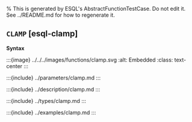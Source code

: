 % This is generated by ESQL's AbstractFunctionTestCase. Do not edit it. See ../README.md for how to regenerate it.

## `CLAMP` [esql-clamp]

**Syntax**

:::{image} ../../../images/functions/clamp.svg
:alt: Embedded
:class: text-center
:::


:::{include} ../parameters/clamp.md
:::

:::{include} ../description/clamp.md
:::

:::{include} ../types/clamp.md
:::

:::{include} ../examples/clamp.md
:::
